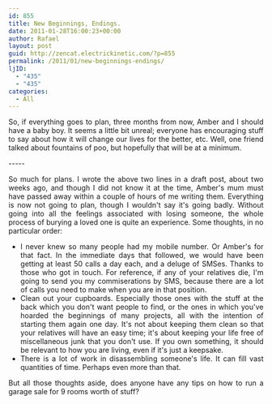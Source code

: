 ```yaml
---
id: 855
title: New Beginnings, Endings.
date: 2011-01-28T16:00:23+00:00
author: Rafael
layout: post
guid: http://zencat.electrickinetic.com/?p=855
permalink: /2011/01/new-beginnings-endings/
ljID:
  - "435"
  - "435"
categories:
  - All
---
```

<p style="text-align: justify;">So, if everything goes to plan, three months from now, Amber and I should have a baby boy. It seems a little bit unreal; everyone has encouraging stuff to say about how it will change our lives for the better, etc. Well, one friend talked about fountains of poo, but hopefully that will be at a minimum.</p>
<p style="text-align: justify;">-----</p>
<p style="text-align: justify;">So much for plans. I wrote the above two lines in a draft post, about two weeks ago, and though I did not know it at the time, Amber's mum must have passed away within a couple of hours of me writing them. Everything is now not going to plan, though I wouldn't say it's going badly. Without going into all the feelings associated with losing someone, the whole process of burying a loved one is quite an experience. Some thoughts, in no particular order:</p>

<ul style="text-align: justify;">
	<li>I never knew so many people had my mobile number. Or Amber's for that fact. In the immediate days that followed, we would have been getting at least 50 calls a day each, and a deluge of SMSes. Thanks to those who got in touch. For reference, if any of your relatives die, I'm going to send you my commiserations by SMS, because there are a lot of calls you need to make when you are in that position.</li>
	<li>Clean out your cupboards. Especially those ones with the stuff at the back which you don't want people to find, or the ones in which you've hoarded the beginnings of many projects, all with the intention of starting them again one day. It's not about keeping them clean so that your relatives will have an easy time; it's about keeping your life free of miscellaneous junk that you don't use. If you own something, it should be relevant to how you are living, even if it's just a keepsake.</li>
	<li>There is a lot of work in disassembling someone's life. It can fill vast quantities of time. Perhaps even more than that.</li>
</ul>
<p style="text-align: justify;">But all those thoughts aside, does anyone have any tips on how to run a garage sale for 9 rooms worth of stuff?</p>